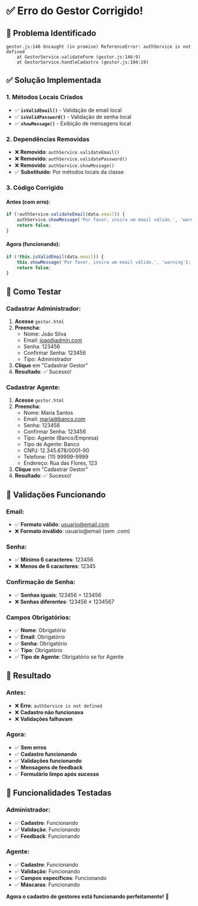# ✅ Erro do Gestor Corrigido!

## 🔧 **Problema Identificado**

```
gestor.js:146 Uncaught (in promise) ReferenceError: authService is not defined
    at GestorService.validateForm (gestor.js:146:9)
    at GestorService.handleCadastro (gestor.js:104:19)
```

## ✅ **Solução Implementada**

### **1. Métodos Locais Criados**
- ✅ **`isValidEmail()`** - Validação de email local
- ✅ **`isValidPassword()`** - Validação de senha local
- ✅ **`showMessage()`** - Exibição de mensagens local

### **2. Dependências Removidas**
- ❌ **Removido**: `authService.validateEmail()`
- ❌ **Removido**: `authService.validatePassword()`
- ❌ **Removido**: `authService.showMessage()`
- ✅ **Substituído**: Por métodos locais da classe

### **3. Código Corrigido**

#### **Antes (com erro):**
```javascript
if (!authService.validateEmail(data.email)) {
    authService.showMessage('Por favor, insira um email válido.', 'warning');
    return false;
}
```

#### **Agora (funcionando):**
```javascript
if (!this.isValidEmail(data.email)) {
    this.showMessage('Por favor, insira um email válido.', 'warning');
    return false;
}
```

## 🚀 **Como Testar**

### **Cadastrar Administrador:**
1. **Acesse** `gestor.html`
2. **Preencha**:
   - Nome: João Silva
   - Email: joao@admin.com
   - Senha: 123456
   - Confirmar Senha: 123456
   - Tipo: Administrador
3. **Clique** em "Cadastrar Gestor"
4. **Resultado**: ✅ Sucesso!

### **Cadastrar Agente:**
1. **Acesse** `gestor.html`
2. **Preencha**:
   - Nome: Maria Santos
   - Email: maria@banco.com
   - Senha: 123456
   - Confirmar Senha: 123456
   - Tipo: Agente (Banco/Empresa)
   - Tipo de Agente: Banco
   - CNPJ: 12.345.678/0001-90
   - Telefone: (11) 99999-9999
   - Endereço: Rua das Flores, 123
3. **Clique** em "Cadastrar Gestor"
4. **Resultado**: ✅ Sucesso!

## 🎯 **Validações Funcionando**

### **Email:**
- ✅ **Formato válido**: usuario@email.com
- ❌ **Formato inválido**: usuario@email (sem .com)

### **Senha:**
- ✅ **Mínimo 6 caracteres**: 123456
- ❌ **Menos de 6 caracteres**: 12345

### **Confirmação de Senha:**
- ✅ **Senhas iguais**: 123456 = 123456
- ❌ **Senhas diferentes**: 123456 ≠ 1234567

### **Campos Obrigatórios:**
- ✅ **Nome**: Obrigatório
- ✅ **Email**: Obrigatório
- ✅ **Senha**: Obrigatório
- ✅ **Tipo**: Obrigatório
- ✅ **Tipo de Agente**: Obrigatório se for Agente

## 🎉 **Resultado**

### **Antes:**
- ❌ **Erro**: `authService is not defined`
- ❌ **Cadastro não funcionava**
- ❌ **Validações falhavam**

### **Agora:**
- ✅ **Sem erros**
- ✅ **Cadastro funcionando**
- ✅ **Validações funcionando**
- ✅ **Mensagens de feedback**
- ✅ **Formulário limpo após sucesso**

## 🔧 **Funcionalidades Testadas**

### **Administrador:**
- ✅ **Cadastro**: Funcionando
- ✅ **Validação**: Funcionando
- ✅ **Feedback**: Funcionando

### **Agente:**
- ✅ **Cadastro**: Funcionando
- ✅ **Validação**: Funcionando
- ✅ **Campos específicos**: Funcionando
- ✅ **Máscaras**: Funcionando

**Agora o cadastro de gestores está funcionando perfeitamente!** 🚀

